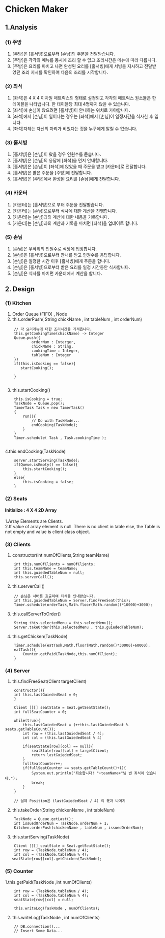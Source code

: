 Chicken Maker
=============

1.Analysis
----------

### (1) 주방
1. [주방]은 [홀서빙]으로부터 [손님]의 주문을 전달받습니다.
2. [주방]은 각각의 메뉴를 동시에 조리 할 수 없고 조리시간은 메뉴에 따라 다릅니다.
3. [주방]은 요리를 마치고 나면 완성된 요리를 [홀서빙]에게 서빙을 지시하고 전달받았던 조리 지시를 확인하여 다음의 조리를 시작합니다.

### (2) 좌석
1. [좌석]은 4 X 4 이차원 매트릭스의 형태로 설정되고 각각의 매트릭스 원소들은 한 테이블을 나타냅니다. 한 테이블당 최대 4명까지 앉을 수 있습니다.
2. [좌석]에 손님이 앉으려면 [홀서빙]이 안내하는 위치로 가야합니다.
3. [좌석]에서 [손님]이 일어나는 경우는 [좌석]에서 [손님]이 일정시간을 식사한 후 입니다.
4. [좌석]자체는 자신의 자리가 비었다는 것을 누구에게 알릴 수 없습니다.

### (3) 홀서빙
1. [홀서빙]은 [손님]이 왔을 경우 인원수를 묻습니다.
2. [홀서빙]은 [손님]의 응답에 [좌석]을 먼저 안내합니다.
3. [홀서빙]은 [손님]이 [좌석]에 앉았을 때 주문을 받고 [카운터]로 전달합니다.
4. [홀서빙]은 받은 주문을 [주방]에 전달합니다.
5. [홀서빙]은 [주방]에서 완성된 요리를 [손님]에게 전달합니다.

### (4) 카운터
1. [카운터]는 [홀서빙]으로 부터 주문을 전달받습니다.
2. [카운터]는 [손님]으로부터 식사에 대한 계산을 진행합니다.
3. [카운터]는 [손님]과의 계산에 대한 내용을 기록합니다.
4. [카운터]는 [손님]과의 계산과 기록을 마치면 [좌석]을 업데이트 합니다.

### (5) 손님
1. [손님]은 무작위의 인원수로 식당에 입장합니다.
2. [손님]은 [홀서빙]으로부터 안내를 받고 인원수를 응답합니다.
3. [손님]은 일정한 시간 이후 [홀서빙]에게 주문을 합니다.
4. [손님]은 [홀서빙]으로부터 받은 요리를 일정 시간동안 식사합니다.
5. [손님]은 식사를 마치면 카운터에서 계산을 합니다.

## 2. Design

### (1) Kitchen
1. Order Queue (FIFO) , Node
2. this.orderPush( String chickName , int tableNum , int orderNum)
~~~
    // 각 요리메뉴에 대한 조리시간을 가져옵니다.
    this.getCookingTime(chickName) -> Integer
    Queue.push({
            orderNum : Interger,
            chickName : String,
            cookingTime : Integer,
            tableNum : Integer
    })
    if(this.isCooking == false){
       startCooking();
       
    }
    
~~~
3. this.startCooking()
~~~
    this.isCooking = true;
    TaskNode = Queue.pop();
    TimerTask Task = new TimerTask()
    {
        run(){
            // Do with TaskNode...
            endCooking(TaskNode);
        }
    }
    Timer.schedule( Task , Task.cookingTime );
    
~~~

4.this.endCooking(TaskNode)
~~~
    server.startServing(TaskNode);
    if(Queue.isEmpty() == false){
        this.startCooking();
    }
    else{
        this.isCooking = false;
    }
~~~

### (2) Seats

#### Initialize : 4 X 4 2D Array

1.Array Elements are Clients.  
2.If value of array element is null. There is no client in table else, the Table is not empty and value is client class object.
 
### (3) Clients
1. constructor(int numOfClients,String teamName)
~~~
    int this.numOfClients = numOfClients;
    int this.teamName = teamName;
    int this.guiededTableNum = null;
    this.serverCall();
~~~
2. this.serverCall()
~~~
    // 손님은 서버를 호출하여 좌석을 안내받습니다.
    int this.guiededTableNum = Server.findFreeSeat(this);
    Timer.schedule(orderTask,Math.floor(Math.random()*10000)+3000);   
~~~
3. this.callServerToOrder()
~~~
    String this.selectedMenu = this.selectMenu();
    Server.takeOrder(this.selectedMenu , this.guiededTableNum);
~~~

4. this.getChicken(TaskNode)
~~~
    Timer.schedule(eatTask,Math.floor(Math.random()*30000)+60000);
    eatTask(){
        Counter.getPaid(TaskNode,this.numOfClient);
    }
~~~
### (4) Server

1. this.findFreeSeat(Client targetClient)
~~~
    constructor(){
    int this.lastGuiededSeat = 0;
    }
    
    Client [][] seatState = Seat.getSeatState();
    int fullSeatCounter = 0;
    
    while(true){
        this.lastGuiededSeat = (++this.lastGuiededSeat % seats.getTableCount());
        int row = (this.lastGuiededSeat / 4);
        int col = (this.lastGuiededSeat % 4)
        
        if(seatState[row][col] == null){
            seatState[row][col] = targetClient;
            return lastGuiededSeat;
        }
        fullSeatCounter++;
        if(fullSeatCounter == seats.getTableCount()+1){
            System.out.println("죄송합니다! "+teamName+"님 빈 좌석이 없습니다.");
            break;
        }
    }
    
    // 실제 Position은 (lastGuiededSeat / 4) 의 몫과 나머지
~~~

2. this.takeOrder(String chickenName , int tableNum)
~~~
    TaskNode = Queue.getLast();
    int issuedOrderNum = TaskNode.orderNum + 1;
    Kitchen.orderPush(chickenName , tableNum , issuedOrderNum);
~~~
3. this.startServing(TaskNode)
~~~
    Client [][] seatState = Seat.getSeatState();
    int row = (TaskNode.tableNum / 4);
    int col = (TaskNode.tableNum % 4);
   seatState[row][col].getChicken(TaskNode);
~~~

### (5) Counter 
1.this.getPaid(TaskNode ,int numOfClients)
~~~
    int row = (TaskNode.tableNum / 4);
    int col = (TaskNode.tableNum % 4);
    seatState[row][col] = null;
    
    this.writeLog(TaskNode , numOfClients);
~~~
2. this.writeLog(TaskNode , int numOfClients)
~~~
    // DB.connection()...
    // Insert Some Data...
~~~
